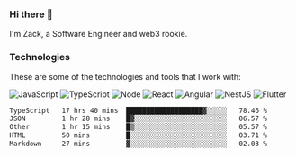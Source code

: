### Hi there 👋
I'm Zack, a Software Engineer and web3 rookie.

### Technologies
These are some of the technologies and tools that I work with:

![JavaScript](https://img.shields.io/badge/JavaScript-323330.svg?logo=javascript&logoColor=F7DF1E) 
![TypeScript](https://img.shields.io/badge/TypeScript-007ACC.svg?logo=typescript&logoColor=white) 
![Node](https://img.shields.io/badge/Node.js-43853D.svg?logo=node.js&logoColor=white)
![React](https://img.shields.io/badge/React-20232a.svg?logo=react&logoColor=61DAFB) 
![Angular](https://img.shields.io/badge/Angular-E23237.svg?logo=angularjs&logoColor=white)
![NestJS](https://img.shields.io/badge/NestJS-E0234E?logo=nestjs&logoColor=white)
![Flutter](https://img.shields.io/badge/Flutter-02569B.svg?logo=flutter&logoColor=white)

<!--START_SECTION:waka-->

```txt
TypeScript   17 hrs 40 mins  ███████████████████▓░░░░░   78.46 %
JSON         1 hr 28 mins    █▓░░░░░░░░░░░░░░░░░░░░░░░   06.57 %
Other        1 hr 15 mins    █▒░░░░░░░░░░░░░░░░░░░░░░░   05.57 %
HTML         50 mins         █░░░░░░░░░░░░░░░░░░░░░░░░   03.71 %
Markdown     27 mins         ▓░░░░░░░░░░░░░░░░░░░░░░░░   02.03 %
```

<!--END_SECTION:waka-->
